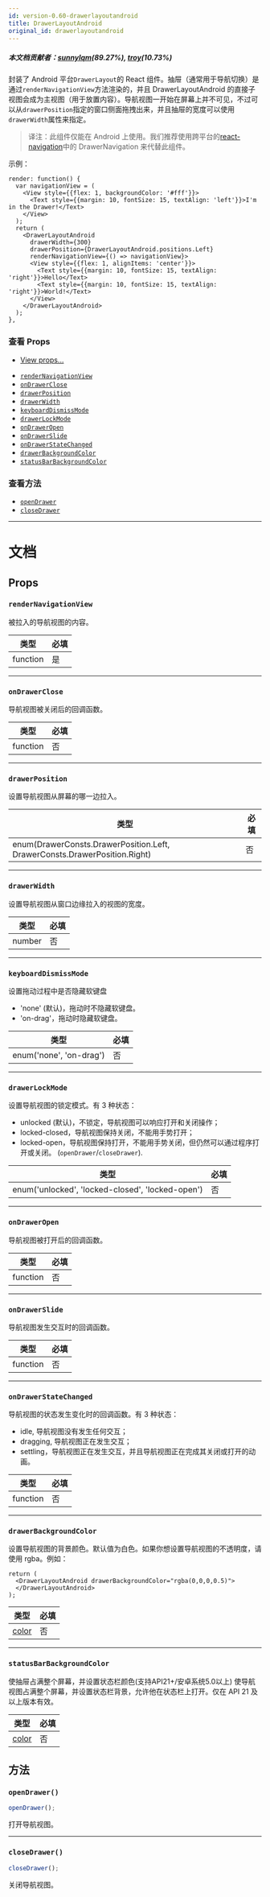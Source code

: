 ```yaml
---
id: version-0.60-drawerlayoutandroid
title: DrawerLayoutAndroid
original_id: drawerlayoutandroid
---
```


##### 本文档贡献者：[sunnylqm](https://github.com/search?q=sunnylqm%40qq.com+in%3Aemail&type=Users)(89.27%), [troy](https://github.com/search?q=troy%40tencoe.com+in%3Aemail&type=Users)(10.73%)

封装了 Android 平台`DrawerLayout`的 React 组件。抽屉（通常用于导航切换）是通过`renderNavigationView`方法渲染的，并且 DrawerLayoutAndroid 的直接子视图会成为主视图（用于放置内容）。导航视图一开始在屏幕上并不可见，不过可以从`drawerPosition`指定的窗口侧面拖拽出来，并且抽屉的宽度可以使用`drawerWidth`属性来指定。

> 译注：此组件仅能在 Android 上使用。我们推荐使用跨平台的[react-navigation](https://reactnavigation.org/)中的 DrawerNavigation 来代替此组件。

示例：

```
render: function() {
  var navigationView = (
    <View style={{flex: 1, backgroundColor: '#fff'}}>
      <Text style={{margin: 10, fontSize: 15, textAlign: 'left'}}>I'm in the Drawer!</Text>
    </View>
  );
  return (
    <DrawerLayoutAndroid
      drawerWidth={300}
      drawerPosition={DrawerLayoutAndroid.positions.Left}
      renderNavigationView={() => navigationView}>
      <View style={{flex: 1, alignItems: 'center'}}>
        <Text style={{margin: 10, fontSize: 15, textAlign: 'right'}}>Hello</Text>
        <Text style={{margin: 10, fontSize: 15, textAlign: 'right'}}>World!</Text>
      </View>
    </DrawerLayoutAndroid>
  );
},
```

### 查看 Props

* [View props...](view.md#props)

- [`renderNavigationView`](drawerlayoutandroid.md#rendernavigationview)
- [`onDrawerClose`](drawerlayoutandroid.md#ondrawerclose)
- [`drawerPosition`](drawerlayoutandroid.md#drawerposition)
- [`drawerWidth`](drawerlayoutandroid.md#drawerwidth)
- [`keyboardDismissMode`](drawerlayoutandroid.md#keyboarddismissmode)
- [`drawerLockMode`](drawerlayoutandroid.md#drawerlockmode)
- [`onDrawerOpen`](drawerlayoutandroid.md#ondraweropen)
- [`onDrawerSlide`](drawerlayoutandroid.md#ondrawerslide)
- [`onDrawerStateChanged`](drawerlayoutandroid.md#ondrawerstatechanged)
- [`drawerBackgroundColor`](drawerlayoutandroid.md#drawerbackgroundcolor)
- [`statusBarBackgroundColor`](drawerlayoutandroid.md#statusbarbackgroundcolor)

### 查看方法

* [`openDrawer`](drawerlayoutandroid.md#opendrawer)
* [`closeDrawer`](drawerlayoutandroid.md#closedrawer)

---

# 文档

## Props

### `renderNavigationView`

被拉入的导航视图的内容。

| 类型     | 必填 |
| -------- | ---- |
| function | 是   |

---

### `onDrawerClose`

导航视图被关闭后的回调函数。

| 类型     | 必填 |
| -------- | ---- |
| function | 否   |

---

### `drawerPosition`

设置导航视图从屏幕的哪一边拉入。

| 类型                                                                      | 必填 |
| ------------------------------------------------------------------------- | ---- |
| enum(DrawerConsts.DrawerPosition.Left, DrawerConsts.DrawerPosition.Right) | 否   |

---

### `drawerWidth`

设置导航视图从窗口边缘拉入的视图的宽度。

| 类型   | 必填 |
| ------ | ---- |
| number | 否   |

---

### `keyboardDismissMode`

设置拖动过程中是否隐藏软键盘

* 'none' (默认)，拖动时不隐藏软键盘。
* 'on-drag'，拖动时隐藏软键盘。

| 类型                    | 必填 |
| ----------------------- | ---- |
| enum('none', 'on-drag') | 否   |

---

### `drawerLockMode`

设置导航视图的锁定模式。有 3 种状态：

* unlocked (默认)，不锁定，导航视图可以响应打开和关闭操作；
* locked-closed，导航视图保持关闭，不能用手势打开；
* locked-open，导航视图保持打开，不能用手势关闭，但仍然可以通过程序打开或关闭。 (`openDrawer`/`closeDrawer`).

| 类型                                             | 必填 |
| ------------------------------------------------ | ---- |
| enum('unlocked', 'locked-closed', 'locked-open') | 否   |

---

### `onDrawerOpen`

导航视图被打开后的回调函数。

| 类型     | 必填 |
| -------- | ---- |
| function | 否   |

---

### `onDrawerSlide`

导航视图发生交互时的回调函数。

| 类型     | 必填 |
| -------- | ---- |
| function | 否   |

---

### `onDrawerStateChanged`

导航视图的状态发生变化时的回调函数。有 3 种状态：

* idle, 导航视图没有发生任何交互；
* dragging, 导航视图正在发生交互；
* settling，导航视图正在发生交互，并且导航视图正在完成其关闭或打开的动画。

| 类型     | 必填 |
| -------- | ---- |
| function | 否   |

---

### `drawerBackgroundColor`

设置导航视图的背景颜色。默认值为白色。如果你想设置导航视图的不透明度，请使用 rgba。例如：

```
return (
  <DrawerLayoutAndroid drawerBackgroundColor="rgba(0,0,0,0.5)">
  </DrawerLayoutAndroid>
);
```

| 类型               | 必填 |
| ------------------ | ---- |
| [color](colors.md) | 否   |

---

### `statusBarBackgroundColor`

使抽屉占满整个屏幕，并设置状态栏颜色(支持API21+/安卓系统5.0以上)
使导航视图占满整个屏幕，并设置状态栏背景，允许他在状态栏上打开。仅在 API 21 及以上版本有效。

| 类型               | 必填 |
| ------------------ | ---- |
| [color](colors.md) | 否   |

## 方法

### `openDrawer()`

```jsx
openDrawer();
```

打开导航视图。

---

### `closeDrawer()`

```jsx
closeDrawer();
```

关闭导航视图。
